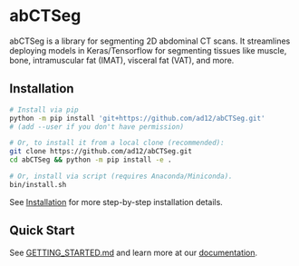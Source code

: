 # abCTSeg
abCTSeg is a library for segmenting 2D abdominal CT scans.
It streamlines deploying models in Keras/Tensorflow for segmenting
tissues like muscle, bone, intramuscular fat (IMAT), visceral fat (VAT), and
more.

## Installation
```bash
# Install via pip
python -m pip install 'git+https://github.com/ad12/abCTSeg.git'
# (add --user if you don't have permission)

# Or, to install it from a local clone (recommended):
git clone https://github.com/ad12/abCTSeg.git
cd abCTSeg && python -m pip install -e .

# Or, install via script (requires Anaconda/Miniconda).
bin/install.sh
```

See [Installation](INSTALL.md) for more step-by-step installation details.

## Quick Start

See [GETTING_STARTED.md](GETTING_STARTED.md) and learn more at our
[documentation](https://ad12.github.io/abCTSeg/).
